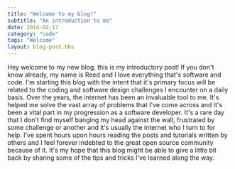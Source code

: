 ```yaml
---
title: "Welcome to my blog!"
subtitle: "An introduction to me"
date: 2014-02-17
category: "code"
tags: "Welcome"
layout: blog-post.hbs
---
```


Hey welcome to my new blog, this is my introductory post! If you don't know already, my name is Reed and I love everything that's software and code. I'm starting this blog with the intent that it's primary focus will be related to the coding and software design challenges I encounter on a daily basis. Over the years, the internet has been an invaluable tool to me. It's helped me solve the vast array of problems that I've come across and it's been a vital part in my progression as a software developer. It's a rare day that I don't find myself banging my head against the wall, frustrated by some challenge or another and it's usually the internet who I turn to for help. I've spent hours upon hours reading the posts and tutorials written by others and I feel forever indebted to the great open source community because of it. It's my hope that this blog might be able to give a little bit back by sharing some of the tips and tricks I've learned along the way.
